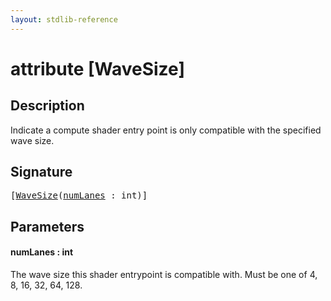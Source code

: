 ```yaml
---
layout: stdlib-reference
---
```


# attribute [WaveSize]

## Description

Indicate a compute shader entry point is only compatible with the specified wave size.

## Signature

<pre>
[<a href="wavesize-04.md">WaveSize</a>(<a href="wavesize-04.md#decl-numLanes" class="code_param">numLanes</a> : <span class="code_keyword">int</span>)]
</pre>

## Parameters

####  <a id="decl-numLanes"></a>numLanes  : int
The wave size this shader entrypoint is compatible with. Must be one of 4, 8, 16, 32, 64, 128.



<script>
// Fix .md links to .html when on ReadTheDocs
if (window.location.hostname.includes('readthedocs') || 
    window.location.hostname.includes('rtfd.io')) {
  document.addEventListener('DOMContentLoaded', function() {
    const links = document.querySelectorAll('a');
    links.forEach(link => {
      const href = link.getAttribute('href');
      if (href && href.includes('.md')) {
        // This regex will handle .md links with or without fragment identifiers or query parameters
        link.href = link.href.replace(/(.+)\.md(#[^?]*)?(\?.*)?$/, '$1.html$2$3');
      }
    });
  });
}
</script>
